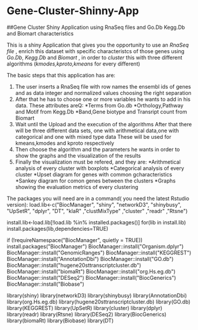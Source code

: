 # Gene-Cluster-Shinny-App
##Gene Cluster Shiny Application using RnaSeq files and Go.Db Kegg.Db and Biomart characteristics

This is a shiny Application that gives you the opportunity to use an *RnaSeq file* , enrich this dataset with specific characteristcs of those genes using *Go.Db*, *Kegg.Db* and *Biomart* , in order to *cluster* this with three different algorithms (*kmodes,kproto,kmeans* for every different)

The basic steps that this application has are:
1. The user inserts a RnaSeq file with row names the ensembl ids of genes and as data integer and normalized values choosing the right separation
2. After that he has to choose one or more variables he wants to add in his data. These attributes areQ: 
   *Terms from Go.db
   *Orthology,Pathway and Motif from Kegg.Db
   *Band,Gene biotype and Transript count from Biomart
3. Wait until the Upload and the execution of the algorithms
   After that there will be three different data sets, one with arithmetical data,one with categorical and one with mixed type data 
   These will be used for kmeans,kmodes and kproto respectively
4. Then choose the algorithm and the parameters he wants in order to show the graphs and the visualization of the results
5. Finally the visualization must be refered, and they are:
   *Arithmetical analysis of every cluster with boxplots
   *Categorical analysis of every cluster
   *Upset diagram for genes with common gcharacteristics
   *Sankey diagram for comon genes between the clusters
   *Graphs showing the evaluation metrics of every clustering
   
The packages you will need are in a command( you need the latest Rstudio version):
load.lib<-c("BiocManager", "shiny", "networkD3", "shinybusy",  "UpSetR", "dplyr",  "DT", "klaR" ,"clustMixType" ,"cluster" ,"readr" ,"Rtsne")

install.lib<-load.lib[!load.lib %in% installed.packages()]
for(lib in install.lib) install.packages(lib,dependencies=TRUE)

if (!requireNamespace("BiocManager", quietly = TRUE))
    install.packages("BiocManager")
BiocManager::install("Organism.dplyr")
BiocManager::install("GenomicRanges")
BiocManager::install("KEGGREST")
BiocManager::install("AnnotationDbi")
BiocManager::install("GO.db")
BiocManager::install("hugene20sttranscriptcluster.db")
BiocManager::install("biomaRt")
BiocManager::install("org.Hs.eg.db")
BiocManager::install("DESeq2")
BiocManager::install("BiocGenerics")
BiocManager::install("Biobase")

library(shiny)
library(networkD3)
library(shinybusy)
library(AnnotationDbi)
library(org.Hs.eg.db)
library(hugene20sttranscriptcluster.db)
library(GO.db)
library(KEGGREST)
library(UpSetR)
library(cluster)
library(dplyr)
library(readr)
library(Rtsne)
library(DESeq2)
library(BiocGenerics)
library(biomaRt)
library(Biobase)
library(DT)
